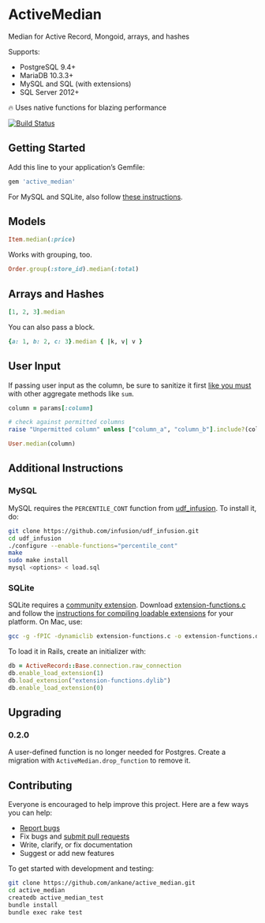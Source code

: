 # ActiveMedian

Median for Active Record, Mongoid, arrays, and hashes

Supports:

- PostgreSQL 9.4+
- MariaDB 10.3.3+
- MySQL and SQL (with extensions)
- SQL Server 2012+

:fire: Uses native functions for blazing performance

[![Build Status](https://travis-ci.org/ankane/active_median.svg)](https://travis-ci.org/ankane/active_median)

## Getting Started

Add this line to your application’s Gemfile:

```ruby
gem 'active_median'
```

For MySQL and SQLite, also follow [these instructions](#additional-instructions).

## Models

```ruby
Item.median(:price)
```

Works with grouping, too.

```ruby
Order.group(:store_id).median(:total)
```

## Arrays and Hashes

```ruby
[1, 2, 3].median
```

You can also pass a block.

```ruby
{a: 1, b: 2, c: 3}.median { |k, v| v }
```

## User Input

If passing user input as the column, be sure to sanitize it first [like you must](https://rails-sqli.org/) with other aggregate methods like `sum`.

```ruby
column = params[:column]

# check against permitted columns
raise "Unpermitted column" unless ["column_a", "column_b"].include?(column)

User.median(column)
```

## Additional Instructions

### MySQL

MySQL requires the `PERCENTILE_CONT` function from [udf_infusion](https://github.com/infusion/udf_infusion). To install it, do:

```sh
git clone https://github.com/infusion/udf_infusion.git
cd udf_infusion
./configure --enable-functions="percentile_cont"
make
sudo make install
mysql <options> < load.sql
```

### SQLite

SQLite requires a [community extension](https://www.sqlite.org/contrib). Download [extension-functions.c](https://www.sqlite.org/contrib/download/extension-functions.c) and follow the [instructions for compiling loadable extensions](https://www.sqlite.org/loadext.html#compiling_a_loadable_extension) for your platform. On Mac, use:

```sh
gcc -g -fPIC -dynamiclib extension-functions.c -o extension-functions.dylib
```

To load it in Rails, create an initializer with:

```ruby
db = ActiveRecord::Base.connection.raw_connection
db.enable_load_extension(1)
db.load_extension("extension-functions.dylib")
db.enable_load_extension(0)
```

## Upgrading

### 0.2.0

A user-defined function is no longer needed for Postgres. Create a migration with `ActiveMedian.drop_function` to remove it.

## Contributing

Everyone is encouraged to help improve this project. Here are a few ways you can help:

- [Report bugs](https://github.com/ankane/active_median/issues)
- Fix bugs and [submit pull requests](https://github.com/ankane/active_median/pulls)
- Write, clarify, or fix documentation
- Suggest or add new features

To get started with development and testing:

```sh
git clone https://github.com/ankane/active_median.git
cd active_median
createdb active_median_test
bundle install
bundle exec rake test
```
